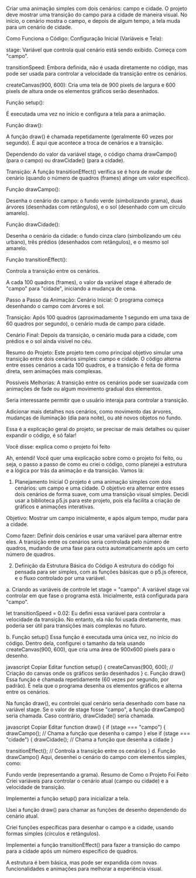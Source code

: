 Criar uma animação simples com dois cenários: campo e cidade. O projeto deve mostrar uma transição do campo para a cidade de maneira visual. No início, o cenário mostra o campo, e depois de algum tempo, a tela muda para um cenário de cidade.

Como Funciona o Código:
Configuração Inicial (Variáveis e Tela):

stage: Variável que controla qual cenário está sendo exibido. Começa com "campo".

transitionSpeed: Embora definida, não é usada diretamente no código, mas pode ser usada para controlar a velocidade da transição entre os cenários.

createCanvas(900, 600): Cria uma tela de 900 pixels de largura e 600 pixels de altura onde os elementos gráficos serão desenhados.

Função setup():

É executada uma vez no início e configura a tela para a animação.

Função draw():

A função draw() é chamada repetidamente (geralmente 60 vezes por segundo). É aqui que acontece a troca de cenários e a transição.

Dependendo do valor da variável stage, o código chama drawCampo() (para o campo) ou drawCidade() (para a cidade).

Transição: A função transitionEffect() verifica se é hora de mudar de cenário (quando o número de quadros (frames) atinge um valor específico).

Função drawCampo():

Desenha o cenário do campo: o fundo verde (simbolizando grama), duas árvores (desenhadas com retângulos), e o sol (desenhado com um círculo amarelo).

Função drawCidade():

Desenha o cenário da cidade: o fundo cinza claro (simbolizando um céu urbano), três prédios (desenhados com retângulos), e o mesmo sol amarelo.

Função transitionEffect():

Controla a transição entre os cenários.

A cada 100 quadros (frames), o valor da variável stage é alterado de "campo" para "cidade", iniciando a mudança de cena.

Passo a Passo da Animação:
Cenário Inicial: O programa começa desenhando o campo com árvores e sol.

Transição: Após 100 quadros (aproximadamente 1 segundo em uma taxa de 60 quadros por segundo), o cenário muda de campo para cidade.

Cenário Final: Depois da transição, o cenário muda para a cidade, com prédios e o sol ainda visível no céu.

Resumo do Projeto:
Este projeto tem como principal objetivo simular uma transição entre dois cenários simples: campo e cidade. O código alterna entre esses cenários a cada 100 quadros, e a transição é feita de forma direta, sem animações mais complexas.

Possíveis Melhorias:
A transição entre os cenários pode ser suavizada com animações de fade ou algum movimento gradual dos elementos.

Seria interessante permitir que o usuário interaja para controlar a transição.

Adicionar mais detalhes nos cenários, como movimento das árvores, mudanças de iluminação (dia para noite), ou até novos objetos no fundo.

Essa é a explicação geral do projeto, se precisar de mais detalhes ou quiser expandir o código, é só falar!



Você disse:
explica como o projeto foi feito

Ah, entendi! Você quer uma explicação sobre como o projeto foi feito, ou seja, o passo a passo de como eu criei o código, como planejei a estrutura e a lógica por trás da animação e da transição. Vamos lá:

1. Planejamento Inicial
O projeto é uma animação simples com dois cenários: um campo e uma cidade. O objetivo era alternar entre esses dois cenários de forma suave, com uma transição visual simples. Decidi usar a biblioteca p5.js para este projeto, pois ela facilita a criação de gráficos e animações interativas.

Objetivo: Mostrar um campo inicialmente, e após algum tempo, mudar para a cidade.

Como fazer: Definir dois cenários e usar uma variável para alternar entre eles. A transição entre os cenários seria controlada pelo número de quadros, mudando de uma fase para outra automaticamente após um certo número de quadros.

2. Definição da Estrutura Básica do Código
A estrutura do código foi pensada para ser simples, com as funções básicas que o p5.js oferece, e o fluxo controlado por uma variável.

a. Criando as variáveis de controle
let stage = "campo": A variável stage vai controlar em que fase o programa está. Inicialmente, está configurada para "campo".

let transitionSpeed = 0.02: Eu defini essa variável para controlar a velocidade da transição. No entanto, ela não foi usada diretamente, mas poderia ser útil para transições mais complexas no futuro.

b. Função setup()
Essa função é executada uma única vez, no início do código. Dentro dela, configurei o tamanho da tela usando createCanvas(900, 600), que cria uma área de 900x600 pixels para o desenho.

javascript
Copiar
Editar
function setup() {
  createCanvas(900, 600); // Criação do canvas onde os gráficos serão desenhados
}
c. Função draw()
Essa função é chamada repetidamente (60 vezes por segundo, por padrão). É nela que o programa desenha os elementos gráficos e alterna entre os cenários.

Na função draw(), eu controlei qual cenário seria desenhado com base na variável stage. Se o valor de stage fosse "campo", a função drawCampo() seria chamada. Caso contrário, drawCidade() seria chamada.

javascript
Copiar
Editar
function draw() {
  if (stage === "campo") {
    drawCampo(); // Chama a função que desenha o campo
  } else if (stage === "cidade") {
    drawCidade(); // Chama a função que desenha a cidade
  }
  
  transitionEffect(); // Controla a transição entre os cenários
}
d. Função drawCampo()
Aqui, desenhei o cenário do campo com elementos simples, como:

Fundo verde (representando a grama).
Resumo de Como o Projeto Foi Feito
Criei variáveis para controlar o cenário atual (campo ou cidade) e a velocidade de transição.

Implementei a função setup() para inicializar a tela.

Usei a função draw() para chamar as funções de desenho dependendo do cenário atual.

Criei funções específicas para desenhar o campo e a cidade, usando formas simples (círculos e retângulos).

Implementei a função transitionEffect() para fazer a transição do campo para a cidade após um número específico de quadros.

A estrutura é bem básica, mas pode ser expandida com novas funcionalidades e animações para melhorar a experiência visual.
